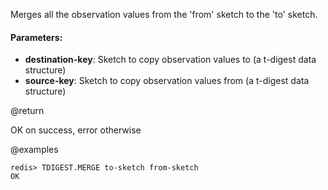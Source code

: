 Merges all the observation values from the 'from' sketch to the 'to' sketch.

#### Parameters:

* **destination-key**: Sketch to copy observation values to (a t-digest data structure)
* **source-key**: Sketch to copy observation values from (a t-digest data structure)

@return

OK on success, error otherwise

@examples

```
redis> TDIGEST.MERGE to-sketch from-sketch
OK
```
